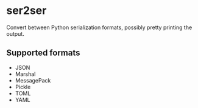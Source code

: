 # ser2ser
Convert between Python serialization formats, possibly pretty printing
the output.

## Supported formats
* JSON
* Marshal
* MessagePack
* Pickle
* TOML
* YAML
